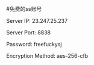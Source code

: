 #免费的ss账号

Server IP:  23.247.25.237

Server Port:  8838

Password:  freefuckysj

Encryption Method:  aes-256-cfb
